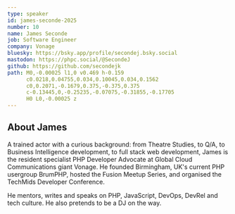 ```yaml
---
type: speaker
id: james-seconde-2025
number: 10
name: James Seconde
job: Software Engineer
company: Vonage
bluesky: https://bsky.app/profile/secondej.bsky.social
mastodon: https://phpc.social/@SecondeJ
github: https://github.com/secondejk
path: M0,-0.00025 l1,0 v0.469 h-0.159
      c0.0218,0.04755,0.034,0.10045,0.034,0.1562
      c0,0.2071,-0.1679,0.375,-0.375,0.375
      c-0.13445,0,-0.25235,-0.07075,-0.31855,-0.17705
      H0 L0,-0.00025 z
---
```


## About James

A trained actor with a curious background: from Theatre Studies, to Q/A, to Business Intelligence development, to full stack web development, James is the resident specialist PHP Developer Advocate at Global Cloud Communications giant Vonage. He founded Birmingham, UK's current PHP usergroup BrumPHP, hosted the Fusion Meetup Series, and organised the TechMids Developer Conference.

He mentors, writes and speaks on PHP, JavaScript, DevOps, DevRel and tech culture. He also pretends to be a DJ on the way.
